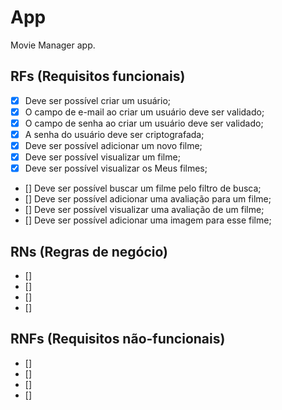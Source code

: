 # App

Movie Manager app.

## RFs (Requisitos funcionais)

- [x] Deve ser possível criar um usuário;
- [x] O campo de e-mail ao criar um usuário deve ser validado;
- [x] O campo de senha ao criar um usuário deve ser validado;
- [x] A senha do usuário deve ser criptografada;
- [x] Deve ser possível adicionar um novo filme;
- [x] Deve ser possível visualizar um filme;
- [x] Deve ser possível visualizar os Meus filmes;
- [] Deve ser possível buscar um filme pelo filtro de busca;
- [] Deve ser possível adicionar uma avaliação para um filme;
- [] Deve ser possível visualizar uma avaliação de um filme;
- [] Deve ser possível adicionar uma imagem para esse filme;

## RNs (Regras de negócio)

- []
- []
- []
- []

## RNFs (Requisitos não-funcionais)

- []
- []
- []
- []
